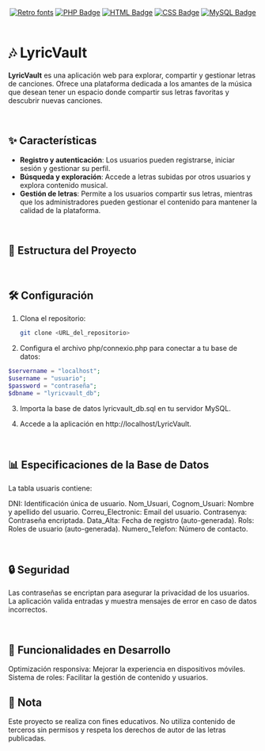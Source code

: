 <div align="center">
  <a href="https://www.fontspace.com/category/retro"><img src="https://see.fontimg.com/api/rf5/BWwRn/MjQwNGQzODZhYzgxNGNjNGIyZGY5MTRlN2M2NDk5Y2Uub3Rm/THlyaWMgVmF1bHQ/music-vibes.png?r=fs&h=42&w=1000&fg=AA21B0&bg=FFFFFF&tb=1&s=42" alt="Retro fonts"></a>
  <a href="#"><img src="https://img.shields.io/badge/PHP-%23777BB4.svg?logo=php&logoColor=white" alt="PHP Badge"/></a>
  <a href="#"><img src="https://img.shields.io/badge/HTML-%23E34F26.svg?logo=html5&logoColor=white" alt="HTML Badge"/></a>
  <a href="#"><img src="https://img.shields.io/badge/CSS-1572B6?logo=css3&logoColor=fff" alt="CSS Badge"/></a>
  <a href="#"><img src="https://img.shields.io/badge/MySQL-4479A1?logo=mysql&logoColor=white" alt="MySQL Badge"/></a>
</div>

<br>

# 🎶 LyricVault

**LyricVault** es una aplicación web para explorar, compartir y gestionar letras de canciones. Ofrece una plataforma dedicada a los amantes de la música que desean tener un espacio donde compartir sus letras favoritas y descubrir nuevas canciones.

<br>

## ✨ Características

- **Registro y autenticación**: Los usuarios pueden registrarse, iniciar sesión y gestionar su perfil.
- **Búsqueda y exploración**: Accede a letras subidas por otros usuarios y explora contenido musical.
- **Gestión de letras**: Permite a los usuarios compartir sus letras, mientras que los administradores pueden gestionar el contenido para mantener la calidad de la plataforma.

<br>

## 📂 Estructura del Proyecto

<br>

## 🛠️ Configuración

1. Clona el repositorio:
   ```bash
   git clone <URL_del_repositorio>
   
2. Configura el archivo php/connexio.php para conectar a tu base de datos:
  ```php
  $servername = "localhost";
  $username = "usuario";
  $password = "contraseña";
  $dbname = "lyricvault_db";
  ```

3. Importa la base de datos lyricvault_db.sql en tu servidor MySQL.

4. Accede a la aplicación en http://localhost/LyricVault.

<br>

## 📊 Especificaciones de la Base de Datos
La tabla usuaris contiene:

DNI: Identificación única de usuario.
Nom_Usuari, Cognom_Usuari: Nombre y apellido del usuario.
Correu_Electronic: Email del usuario.
Contrasenya: Contraseña encriptada.
Data_Alta: Fecha de registro (auto-generada).
Rols: Roles de usuario (auto-generada).
Numero_Telefon: Número de contacto.

<br>

## 🔒 Seguridad
Las contraseñas se encriptan para asegurar la privacidad de los usuarios.
La aplicación valida entradas y muestra mensajes de error en caso de datos incorrectos.

<br>

## 🚀 Funcionalidades en Desarrollo
Optimización responsiva: Mejorar la experiencia en dispositivos móviles.
Sistema de roles: Facilitar la gestión de contenido y usuarios.
<br>

## 📝 Nota
Este proyecto se realiza con fines educativos. No utiliza contenido de terceros sin permisos y respeta los derechos de autor de las letras publicadas.

